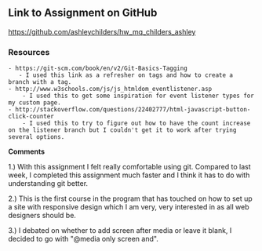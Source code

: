 
## Link to Assignment on GitHub
https://github.com/ashleychilders/hw_mq_childers_ashley

### Resources

    - https://git-scm.com/book/en/v2/Git-Basics-Tagging
       - I used this link as a refresher on tags and how to create a branch with a tag.
    - http://www.w3schools.com/js/js_htmldom_eventlistener.asp
        - I used this to get some inspiration for event listener types for my custom page.
    - http://stackoverflow.com/questions/22402777/html-javascript-button-click-counter
        - I used this to try to figure out how to have the count increase on the listener branch but I couldn't get it to work after trying several options.

**Comments**

1.) With this assignment I felt really comfortable using git. Compared to last week, I completed this assignment much faster and I think it has to do with understanding git better.

2.) This is the first course in the program that has touched on how to set up a site with responsive design which I am very, very interested in as all web designers should be.  

3.) I debated on whether to add screen after media or leave it blank, I decided to go with "@media only screen and".
